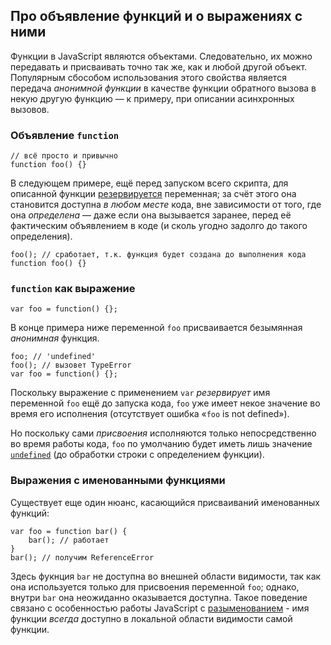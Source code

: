 ## Про объявление функций и о выражениях с ними

Функции в JavaScript являются объектами. Следовательно, их можно передавать и присваивать точно так же, как и любой другой объект. Популярным сбособом использования этого свойства является передача *анонимной функции* в качестве функции обратного вызова в некую другую функцию — к примеру, при описании асинхронных вызовов.

### Объявление `function`

    // всё просто и привычно
    function foo() {}

В следующем примере, ещё перед запуском всего скрипта, для описанной функции [резервируется](#function.scopes) переменная; за счёт этого она становится доступна *в любом месте* кода, вне зависимости от того, где она *определена* — даже если она вызывается заранее, перед её фактическим объявлением в коде (и сколь угодно задолго до такого определения).


    foo(); // сработает, т.к. функция будет создана до выполнения кода
    function foo() {}

### `function` как выражение

    var foo = function() {};

В конце примера ниже переменной `foo` присваивается безымянная *анонимная* функция.

    foo; // 'undefined'
    foo(); // вызовет TypeError
    var foo = function() {};

Поскольку выражение с применением `var` *резервирует* имя переменной `foo` ещё до запуска кода, `foo` уже имеет некое значение во время его исполнения (отсутствует ошибка «`foo` is not defined»).

Но поскольку сами *присвоения* исполняются только непосредственно во время работы кода, `foo` по умолчанию будет иметь лишь значение [`undefined`](#core.undefined) (до обработки строки с определением функции).

### Выражения с именованными функциями

Существует еще один нюанс, касающийся присваиваний именованных функций:

    var foo = function bar() {
        bar(); // работает
    }
    bar(); // получим ReferenceError

Здесь фукнция `bar` не доступна во внешней области видимости, так как она используется только для присвоения переменной `foo`; однако, внутри `bar` она неожиданно оказывается доступна. Такое поведение связано с особенностью работы JavaScript с [разыменованием](#function.scopes) - имя функции *всегда* доступно в локальной области видимости самой функции.

